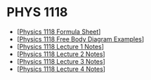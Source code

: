 # PHYS 1118

* [[Physics 1118 Formula Sheet]]
* [[Physics 1118 Free Body Diagram Examples]]
* [[Physics 1118 Lecture 1 Notes]]
* [[Physics 1118 Lecture 2 Notes]]
* [[Physics 1118 Lecture 3 Notes]]
* [[Physics 1118 Lecture 4 Notes]]

[//begin]: # "Autogenerated link references for markdown compatibility"
[Physics 1118 Formula Sheet]: physics-1118-formula-sheet "Physics 1118 Formula Sheet"
[Physics 1118 Free Body Diagram Examples]: physics-1118-free-body-diagram-examples "Physics 1118 Free Body Diagram Examples"
[Physics 1118 Lecture 1 Notes]: physics-1118-lecture-1-notes "Physics 1118 Lecture 1 Notes"
[Physics 1118 Lecture 2 Notes]: physics-1118-lecture-2-notes "Physics 1118 Lecture 2 Notes"
[Physics 1118 Lecture 3 Notes]: physics-1118-lecture-3-notes "Physics 1118 Lecture 3 Notes"
[Physics 1118 Lecture 4 Notes]: physics-1118-lecture-4-notes "Physics 1118 Lecture 4 Notes"
[//end]: # "Autogenerated link references"